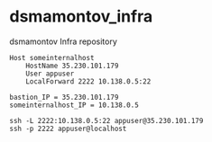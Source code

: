 # dsmamontov_infra
dsmamontov Infra repository

```
Host someinternalhost
	HostName 35.230.101.179
	User appuser
	LocalForward 2222 10.138.0.5:22
```

```
bastion_IP = 35.230.101.179
someinternalhost_IP = 10.138.0.5

ssh -L 2222:10.138.0.5:22 appuser@35.230.101.179
ssh -p 2222 appuser@localhost
```
